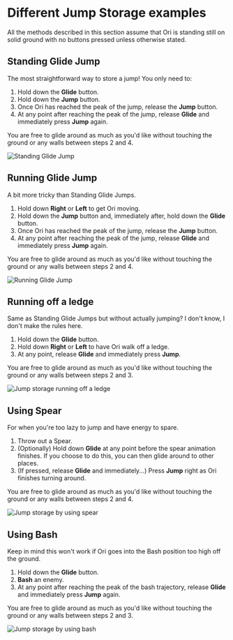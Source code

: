 # Different Jump Storage examples

All the methods described in this section assume that Ori is standing still on solid ground with no
buttons pressed unless otherwise stated.

## Standing Glide Jump
The most straightforward way to store a jump! You only need to:
1. Hold down the **Glide** button.
2. Hold down the **Jump** button.
3. Once Ori has reached the peak of the jump, release the **Jump** button.
4. At any point after reaching the peak of the jump, release **Glide** and immediately press **Jump** again.

You are free to glide around as much as you'd like without touching the ground or any walls between steps 2 and 4.

![Standing Glide Jump](/assets/StandingGlideJump.gif)

## Running Glide Jump
A bit more tricky than Standing Glide Jumps.
1. Hold down **Right** or **Left** to get Ori moving.
2. Hold down the **Jump** button and, immediately after, hold down the **Glide** button.
3. Once Ori has reached the peak of the jump, release the **Jump** button. 
4. At any point after reaching the peak of the jump, release **Glide** and immediately press **Jump** again.

You are free to glide around as much as you'd like without touching the ground or any walls between steps 2 and 4.

![Running Glide Jump](/assets/RunningGlideJump.gif)

## Running off a ledge
Same as Standing Glide Jumps but without actually jumping? I don't know, I don't make the rules here.
1. Hold down the **Glide** button.
2. Hold down **Right** or **Left** to have Ori walk off a ledge.
3. At any point, release **Glide** and immediately press **Jump**.

You are free to glide around as much as you'd like without touching the ground or any walls between steps 2 and 3.

![Jump storage running off a ledge](/assets/LedgeGlideJump.gif)

## Using Spear
For when you're too lazy to jump and have energy to spare.
1. Throw out a Spear.
2. (Optionally) Hold down **Glide** at any point before the spear animation finishes. If you choose to do this, you can then glide around to other places.
3. (If pressed, release **Glide** and immediately...) Press **Jump** right as Ori finishes turning around.

You are free to glide around as much as you'd like without touching the ground or any walls between steps 2 and 4.

![Jump storage by using spear](/assets/SpearJump.gif)

## Using Bash
Keep in mind this won't work if Ori goes into the Bash position too high off the ground. 
1. Hold down the **Glide** button.
2. **Bash** an enemy.
3. At any point after reaching the peak of the bash trajectory, release **Glide** and immediately press **Jump** again.

You are free to glide around as much as you'd like without touching the ground or any walls between steps 2 and 3.

![Jump storage by using bash](/assets/BashGlideJump.gif)
